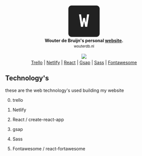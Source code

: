 <p align="center">
 <img src="./public/images/favicon.png" alt="logo" width="100px" height="100px"/><br>
 <b>Wouter de Bruijn's personal <a href="wouterdb.nl">website</a>.</b><br>
 <small>wouterdb.nl</small><br><br>
 <img src="https://api.netlify.com/api/v1/badges/f42f95df-9705-4ed3-a576-321b62c7ea7d/deploy-status"></img><br> 
 <a href="https://trello.com/b/2pZt5Rs7/website">Trello</a> | 
 <a href="https://www.netlify.com/">Netlify</a> |
 <a href="https://reactjs.org/">React</a> |
 <a href="https://greensock.com/gsap/">Gsap</a> |
 <a href="https://sass-lang.com/">Sass</a> |
 <a href="https://fontawesome.com/">Fontawesome</a>
</p>

## Technology's

these are the web technology's used building my website

0. trello

1. Netlify
2. React / create-react-app
3. gsap
4. Sass
5. Fontawesome / react-fortawesome
